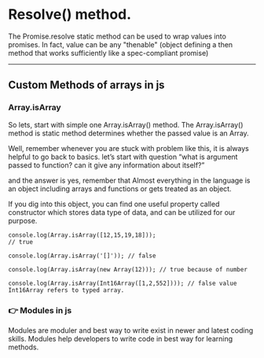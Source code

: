 # Resolve() method.
The Promise.resolve static method can be used to wrap values into promises.
In fact, value can be any "thenable" (object defining a then method that works sufficiently like a spec-compliant
promise)
____________________________________
## Custom Methods of arrays in js
 ### Array.isArray
So lets, start with simple one Array.isArray() method. The Array.isArray() method is static method determines whether the passed value is an Array.

Well, remember whenever you are stuck with problem like this, it is always helpful to go back to basics. let’s start with question “what is argument passed to function? can it give any information about itself?”

and the answer is yes, remember that Almost everything in the language is an object including arrays and functions or gets treated as an object. 

If you dig into this object, you can find one useful property called constructor which stores data type of data, and can be utilized for our purpose.
 ```
 console.log(Array.isArray([12,15,19,18]));
// true

console.log(Array.isArray('[]')); // false

console.log(Array.isArray(new Array(12))); // true because of number

console.log(Array.isArray(Int16Array([1,2,552]))); // false value Int16Array refers to typed array.
 ```
### 👉 Modules in js
 Modules are moduler and best way to write exist in newer and latest coding skills. Modules help developers to write code in best way for learning methods.
